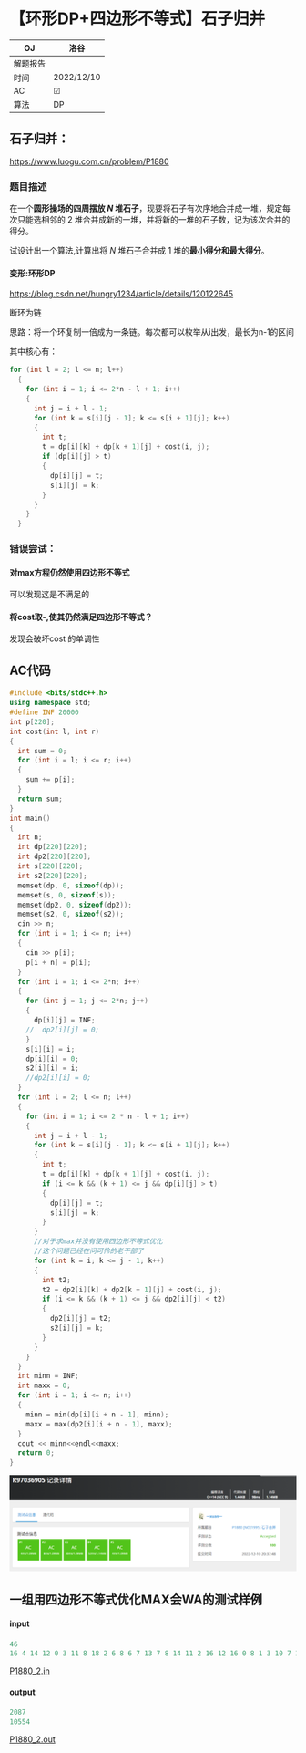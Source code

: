 # 【环形DP+四边形不等式】石子归并

| OJ   | 洛谷         |
| ---- | ---------- |
| 解题报告 |            |
| 时间   | 2022/12/10 |
| AC   | ☑          |
| 算法   | DP         |

## 石子归并：

<https://www.luogu.com.cn/problem/P1880>

### 题目描述

在一个**圆形操场的四周摆放 **$N$** 堆石子**，现要将石子有次序地合并成一堆，规定每次只能选相邻的 $2$ 堆合并成新的一堆，并将新的一堆的石子数，记为该次合并的得分。

试设计出一个算法,计算出将 $N$ 堆石子合并成 $1$ 堆的**最小得分和最大得分**。

#### 变形:环形DP

<https://blog.csdn.net/hungry1234/article/details/120122645>

断环为链

思路：将一个环复制一倍成为一条链。每次都可以枚举从i出发，最长为n-1的区间

其中核心有：

```c++
for (int l = 2; l <= n; l++)
  {
    for (int i = 1; i <= 2*n - l + 1; i++)
    {
      int j = i + l - 1;
      for (int k = s[i][j - 1]; k <= s[i + 1][j]; k++)
      {
        int t;
        t = dp[i][k] + dp[k + 1][j] + cost(i, j);
        if (dp[i][j] > t)
        {
          dp[i][j] = t;
          s[i][j] = k;
        }
      }
    }
  }
```

### 错误尝试：

#### 对max方程仍然使用四边形不等式

可以发现这是不满足的

#### 将cost取-,使其仍然满足四边形不等式？

发现会破坏cost 的单调性

## AC代码

```c++
#include <bits/stdc++.h>
using namespace std;
#define INF 20000
int p[220];
int cost(int l, int r)
{
  int sum = 0;
  for (int i = l; i <= r; i++)
  {
    sum += p[i];
  }
  return sum;
}
int main()
{
  int n;
  int dp[220][220];
  int dp2[220][220];
  int s[220][220];
  int s2[220][220];
  memset(dp, 0, sizeof(dp));
  memset(s, 0, sizeof(s));
  memset(dp2, 0, sizeof(dp2));
  memset(s2, 0, sizeof(s2));
  cin >> n;
  for (int i = 1; i <= n; i++)
  {
    cin >> p[i];
    p[i + n] = p[i];
  }
  for (int i = 1; i <= 2*n; i++)
  {
    for (int j = 1; j <= 2*n; j++)
    {
      dp[i][j] = INF;
    //  dp2[i][j] = 0;
    }
    s[i][i] = i;
    dp[i][i] = 0;
    s2[i][i] = i;
    //dp2[i][i] = 0;
  }
  for (int l = 2; l <= n; l++)
  {
    for (int i = 1; i <= 2 * n - l + 1; i++)
    {
      int j = i + l - 1;
      for (int k = s[i][j - 1]; k <= s[i + 1][j]; k++)
      {
        int t;
        t = dp[i][k] + dp[k + 1][j] + cost(i, j);
        if (i <= k && (k + 1) <= j && dp[i][j] > t)
        {
          dp[i][j] = t;
          s[i][j] = k;
        }
      }
      //对于求max并没有使用四边形不等式优化
      //这个问题已经在问可怜的老干部了
      for (int k = i; k <= j - 1; k++)
      {
        int t2;
        t2 = dp2[i][k] + dp2[k + 1][j] + cost(i, j);
        if (i <= k && (k + 1) <= j && dp2[i][j] < t2)
        {
          dp2[i][j] = t2;
          s2[i][j] = k;
        }
      }
    }
  }
  int minn = INF;
  int maxx = 0;
  for (int i = 1; i <= n; i++)
  {
    minn = min(dp[i][i + n - 1], minn);
    maxx = max(dp2[i][i + n - 1], maxx);
  }
  cout << minn<<endl<<maxx;
  return 0;
}
```

![](image/image_z2J7hlRYK9.png)

## 一组用四边形不等式优化MAX会WA的测试样例

#### input

```c++
46
16 4 14 12 0 3 11 8 18 2 6 8 6 7 13 7 8 14 11 2 16 12 16 0 8 1 3 10 7 16 0 16 11 17 13 18 5 15 0 12 19 0 0 5 3 1 
```

[P1880\_2.in](file/P1880_2_HGVVZz_BzM.in)

#### output

```c++
2087
10554
```

[P1880\_2.out](file/P1880_2_1o9WMEgOPq.out)
